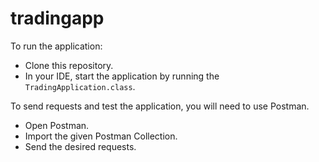 # tradingapp

To run the application:
 - Clone this repository.
 - In your IDE, start the application by running the `TradingApplication.class`.



To send requests and test the application, you will need to use Postman.
- Open Postman.
- Import the given Postman Collection.
- Send the desired requests.
